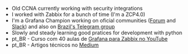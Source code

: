 - Old CCNA currently working with security integrations
- I worked with Zabbix for a bunch of time (I'm a ZCP4.0)
- I'm a Grafana Champion working on oficial communities ([Forum](https://community.grafana.com/) and [Slack](https://join.slack.com/t/grafana/shared_invite/zt-23p8cejz5-jrcEei5SIKyXPqVlLosJag)) and also on [Brazil's Telegram group](https://t.me/grafanabr)
- Slowly and steady learning good pratices for development with python
- pt_BR - Curso com 40 aulas de [Grafana para Zabbix no YouTube](https://www.youtube.com/playlist?list=PLTAdaA8clXXK9A9rPjBKqxho4AGSTb6un)
- pt_BR - Artigos técnicos no [Medium](https://isaqueprofeta.medium.com/)
